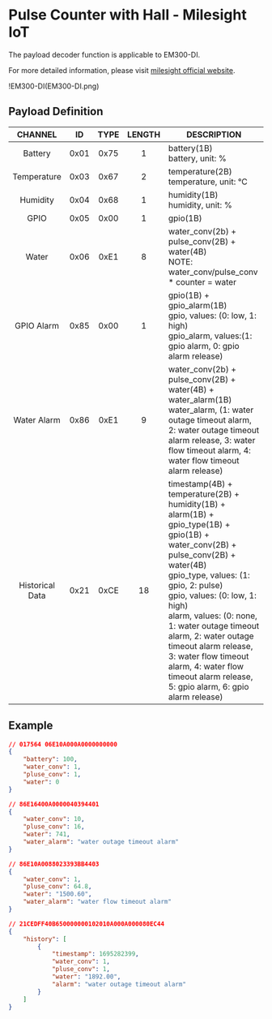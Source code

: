 # Pulse Counter with Hall - Milesight IoT

The payload decoder function is applicable to EM300-DI.

For more detailed information, please visit [milesight official website](https://www.milesight-iot.com).

!EM300-DI(EM300-DI.png)

## Payload Definition

|     CHANNEL     |  ID  | TYPE | LENGTH | DESCRIPTION                                                                                                                                                                                                                                                                                                                                                                                                                   |
| :-------------: | :--: | :--: | :----: | ----------------------------------------------------------------------------------------------------------------------------------------------------------------------------------------------------------------------------------------------------------------------------------------------------------------------------------------------------------------------------------------------------------------------------- |
|     Battery     | 0x01 | 0x75 |   1    | battery(1B)<br/>battery, unit: %                                                                                                                                                                                                                                                                                                                                                                                              |
|   Temperature   | 0x03 | 0x67 |   2    | temperature(2B)<br/>temperature, unit: °C                                                                                                                                                                                                                                                                                                                                                                                     |
|    Humidity     | 0x04 | 0x68 |   1    | humidity(1B)<br/>humidity, unit: %                                                                                                                                                                                                                                                                                                                                                                                            |
|      GPIO       | 0x05 | 0x00 |   1    | gpio(1B)                                                                                                                                                                                                                                                                                                                                                                                                                      |
|      Water      | 0x06 | 0xE1 |   8    | water_conv(2b) + pulse_conv(2B) + water(4B)<br/>NOTE: water_conv/pulse_conv \* counter = water                                                                                                                                                                                                                                                                                                                                |
|   GPIO Alarm    | 0x85 | 0x00 |   1    | gpio(1B) + gpio_alarm(1B)<br/>gpio, values: (0: low, 1: high)<br/>gpio_alarm, values:(1: gpio alarm, 0: gpio alarm release)                                                                                                                                                                                                                                                                                                   |
|   Water Alarm   | 0x86 | 0xE1 |   9    | water_conv(2b) + pulse_conv(2B) + water(4B) + water_alarm(1B)<br/>water_alarm, (1: water outage timeout alarm, 2: water outage timeout alarm release, 3: water flow timeout alarm, 4: water flow timeout alarm release)                                                                                                                                                                                                       |
| Historical Data | 0x21 | 0xCE |   18   | timestamp(4B) + temperature(2B) + humidity(1B) + alarm(1B) + gpio_type(1B) + gpio(1B) + water_conv(2B) + pulse_conv(2B) + water(4B)<br/>gpio_type, values: (1: gpio, 2: pulse)<br/>gpio, values: (0: low, 1: high)<br/>alarm, values: (0: none, 1: water outage timeout alarm, 2: water outage timeout alarm release, 3: water flow timeout alarm, 4: water flow timeout alarm release, 5: gpio alarm, 6: gpio alarm release) |

## Example

```json
// 017564 06E10A000A0000000000
{
    "battery": 100,
    "water_conv": 1,
    "pluse_conv": 1,
    "water": 0
}

// 86E16400A0000040394401
{
    "water_conv": 10,
    "pluse_conv": 16,
    "water": 741,
    "water_alarm": "water outage timeout alarm"
}

// 86E10A0088023393BB4403
{
    "water_conv": 1,
    "pluse_conv": 64.8,
    "water": "1500.60",
    "water_alarm": "water flow timeout alarm"
}

// 21CEDFF40B650000000102010A000A000080EC44
{
    "history": [
        {
            "timestamp": 1695282399,
            "water_conv": 1,
            "pluse_conv": 1,
            "water": "1892.00",
            "alarm": "water outage timeout alarm"
        }
    ]
}
```
